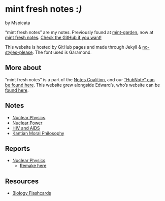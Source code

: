 # mint fresh notes :*)*
by Mspicata

“mint fresh notes” are my notes. Previously found at [mint-garden](https://mint-garden.netlify.app/), now at [mint fresh notes](https://spicata.github.io/mint-fresh-notes/). [Check the GitHub if you want!](https://github.com/spicata/mint-fresh-notes)

This website is hosted by GitHub pages and made through Jekyll & [no-styles-please](https://riggraz.dev/no-style-please/). The font used is Garamond.

## More about

“mint fresh notes” is a part of the [Notes Coalition](https://github.com/notes-coalition), and our [“HubNote” can be found here](https://notes-coalition.github.io/). This website grew alongside Edward’s, who’s website can be [found here](https://eddietheed.github.io/obsidiannotes-v.2/).

## Notes

- [Nuclear Physics](pages/3%20Permanent%20Notes/4%20-%20Alpha%20Decay)
- [Nuclear Power](pages/3%20Permanent%20Notes/8%20-%20How%20a%20Nuclear%20Reactor%20Works)
- [HIV and AIDS](pages/3%20Permanent%20Notes/12,a%20-%20HIV%20and%20AIDS)
- [Kantian Moral Philosophy](pages/3%20Permanent%20Notes/13%20-%20Kantian)

## Reports

- [Nuclear Physics](pages/6%20Articles/Nuclear_Decay%20v2.pdf)
	- [Remake here](pages/6%20Articles/A%20Report%20on%20Nuclear%20Physics)

## Resources

- [Biology Flashcards](pages/5%20Project%20Notes/Biology%20Flashcards)
